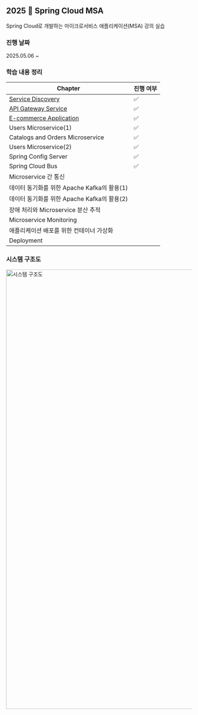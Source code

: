 ## 2025 🍃 Spring Cloud MSA
Spring Cloud로 개발하는 마이크로서비스 애플리케이션(MSA) 강의 실습
### 진행 날짜
2025.05.06 ~ 
### 학습 내용 정리
| Chapter | **진행 여부** |
| --- | --- |
| [Service Discovery](https://github.com/sanchaehwa/spring-cloud-msa/blob/main/doc/1.md) |✅|
| [API Gateway Service](https://github.com/sanchaehwa/spring-cloud-msa/blob/main/doc/2.md)  |✅|
| [E-commerce Application](https://github.com/sanchaehwa/spring-cloud-msa/blob/main/doc/3.md) |✅|
| Users Microservice(1)|✅|
| Catalogs and Orders Microservice|✅|
| Users Microservice(2) | ✅ |
| Spring Config Server | ✅ |
| Spring Cloud Bus | ✅ |
| Microservice 간 통신 |  |
| 데이터 동기화를 위한 Apache Kafka의 활용(1) |  |
| 데이터 동기화를 위한 Apache Kafka의 활용(2)|  |
| 장애 처리와 Microservice 분산 추적	 |  |
| Microservice Monitoring |  |
| 애플리케이션 배포를 위한 컨테이너 가상화	 |  |
| Deployment |  |
### 시스템 구조도
<img width="1193" alt="시스템 구조도" src="https://github.com/user-attachments/assets/8640f585-d403-40bd-8c4e-cbb3deefcf13" />

